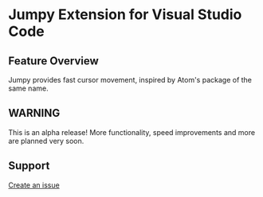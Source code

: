 # Jumpy Extension for Visual Studio Code

## Feature Overview

Jumpy provides fast cursor movement, inspired by Atom's package of the same name.

## WARNING

This is an alpha release! More functionality, speed improvements and more are planned very soon.

## Support

[Create an issue](https://github.com/wmaurer/vscode-jumpy/issues)
